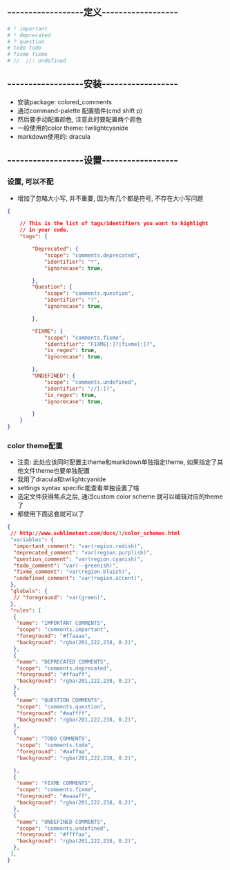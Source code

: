 
## ------------------定义------------------

```python
# ! important
# * deprecated
# ? question
# todo todo
# fixme fixme
# //  //: undefined

```

## ------------------安装------------------
- 安装package: colored_comments
- 通过command-palette 配置插件(cmd shift p)
- 然后要手动配置颜色, 注意此时要配置两个颜色
 - 一般使用的color theme: twilightcyanide
 - markdown使用的: dracula
 
## ------------------设置------------------

### 设置, 可以不配
- 增加了忽略大小写, 并不重要, 因为有几个都是符号, 不存在大小写问题
```json
{

    // This is the list of tags/identifiers you want to highlight
    // in your code.
    "tags": {

        "Deprecated": {
            "scope": "comments.deprecated",
            "identifier": "*",
            "ignorecase": true,

        },
        "Question": {
            "scope": "comments.question",
            "identifier": "?",
            "ignorecase": true,

        },

        "FIXME": {
            "scope": "comments.fixme",
            "identifier": "FIXME[:]?|fixme[:]?",
            "is_regex": true,
            "ignorecase": true,

        },
        "UNDEFINED": {
            "scope": "comments.undefined",
            "identifier": "//[:]?",
            "is_regex": true,
            "ignorecase": true,

        }
    }
}
```

### color theme配置
- 注意: 此处应该同时配置主theme和markdown单独指定theme, 如果指定了其他文件theme也要单独配置
- 我用了dracula和twilightcyanide
- settings syntax specific能查看单独设置了啥
- 选定文件获得焦点之后, 通过custom color scheme 就可以编辑对应的theme了
- 都使用下面这套就可以了
```json
{
 // http://www.sublimetext.com/docs/3/color_schemes.html
 "variables": {
  "important_comment": "var(region.redish)",
  "deprecated_comment": "var(region.purplish)",
  "question_comment": "var(region.cyanish)",
  "todo_comment": "var(--greenish)",
  "fixme_comment": "var(region.bluish)",
  "undefined_comment": "var(region.accent)",
 },
 "globals": {
  // "foreground": "var(green)",
 },
 "rules": [
  {
   "name": "IMPORTANT COMMENTS",
   "scope": "comments.important",
   "foreground": "#ffaaaa",
   "background": "rgba(201,222,238, 0.2)",
  },
  {
   "name": "DEPRECATED COMMENTS",
   "scope": "comments.deprecated",
   "foreground": "#ffaaff",
   "background": "rgba(201,222,238, 0.2)",
  },
  {
   "name": "QUESTION COMMENTS",
   "scope": "comments.question",
   "foreground": "#aaffff",
   "background": "rgba(201,222,238, 0.2)",
  },
  {
   "name": "TODO COMMENTS",
   "scope": "comments.todo",
   "foreground": "#aaffaa",
   "background": "rgba(201,222,238, 0.2)",

  },
  {
   "name": "FIXME COMMENTS",
   "scope": "comments.fixme",
   "foreground": "#aaaaff",
   "background": "rgba(201,222,238, 0.2)",
  },
  {
   "name": "UNDEFINED COMMENTS",
   "scope": "comments.undefined",
   "foreground": "#ffffaa",
   "background": "rgba(201,222,238, 0.2)",
  },
 ],
}
```